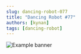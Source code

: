 ```yaml
---
slug: dancing-robot-077
title: "Dancing Robot #77"
authors: [kynan]
tags: [dancing-robot]
---
```


![Example banner](/img/stories/dancing-robot_new/077.png)
